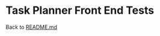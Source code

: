 # Task Planner Front End Tests
Back to [README.md](https://github.com/simonmortensen23/calender_fix/blob/main/README.md)
